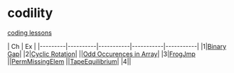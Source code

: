 # codility
[coding lessons](https://app.codility.com/programmers/)

| Ch | Ex |
|---------|----------|-----------|-----------|-----------|
|1|[Binary Gap](https://app.codility.com/demo/results/training6J46KE-KW6/)|
|2|[Cyclic Rotation](https://app.codility.com/demo/results/trainingHUP8ZK-WAC/)|
||[Odd Occurences in Array](https://app.codility.com/demo/results/trainingJ8E55V-JGU/)|
|3|[FrogJmp](https://app.codility.com/demo/results/trainingEZXMNT-JHB/)
||[PermMissingElem](https://app.codility.com/demo/results/trainingCGS6KH-R8P/)
||[TapeEquilibrium](https://app.codility.com/demo/results/trainingJNGDBF-RNQ/)|
|4||


